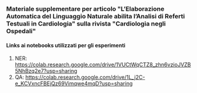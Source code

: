 ### Materiale supplementare per articolo "L’Elaborazione Automatica del Linguaggio Naturale abilita l’Analisi di Referti Testuali in Cardiologia" sulla rivista "Cardiologia negli Ospedali"

#### Links ai notebooks utilizzati per gli esperimenti
1) NER: https://colab.research.google.com/drive/1VUCtWqCTZ8_zhn6vzioJVZB5NhBzq2e7?usp=sharing
2) QA: https://colab.research.google.com/drive/1L_j2C-e_KCVxncFBEjQz69Vimqwe4mqD?usp=sharing
